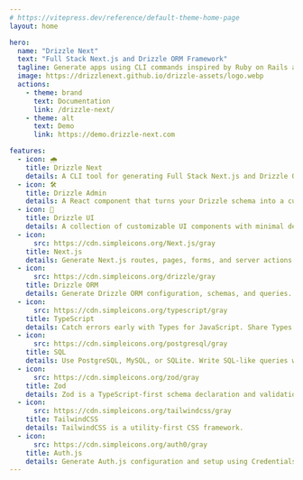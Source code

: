 ```yaml
---
# https://vitepress.dev/reference/default-theme-home-page
layout: home

hero:
  name: "Drizzle Next"
  text: "Full Stack Next.js and Drizzle ORM Framework"
  tagline: Generate apps using CLI commands inspired by Ruby on Rails and shadcn/ui
  image: https://drizzlenext.github.io/drizzle-assets/logo.webp
  actions:
    - theme: brand
      text: Documentation
      link: /drizzle-next/
    - theme: alt
      text: Demo
      link: https://demo.drizzle-next.com

features:
  - icon: 🌧️
    title: Drizzle Next
    details: A CLI tool for generating Full Stack Next.js and Drizzle ORM scaffolding.
  - icon: 🛠️
    title: Drizzle Admin
    details: A React component that turns your Drizzle schema into a customizable admin dashboard.
  - icon: 🎨
    title: Drizzle UI
    details: A collection of customizable UI components with minimal dependencies.
  - icon:
      src: https://cdn.simpleicons.org/Next.js/gray
    title: Next.js
    details: Generate Next.js routes, pages, forms, and server actions.
  - icon:
      src: https://cdn.simpleicons.org/drizzle/gray
    title: Drizzle ORM
    details: Generate Drizzle ORM configuration, schemas, and queries.
  - icon:
      src: https://cdn.simpleicons.org/typescript/gray
    title: TypeScript
    details: Catch errors early with Types for JavaScript. Share Types between the front end and back end for full stack type safety.
  - icon:
      src: https://cdn.simpleicons.org/postgresql/gray
    title: SQL
    details: Use PostgreSQL, MySQL, or SQLite. Write SQL-like queries with Drizzle ORM. Generate plain SQL migrations with Drizzle Kit.
  - icon:
      src: https://cdn.simpleicons.org/zod/gray
    title: Zod
    details: Zod is a TypeScript-first schema declaration and validation library. Generated server actions will have customizable zod data validations.
  - icon:
      src: https://cdn.simpleicons.org/tailwindcss/gray
    title: TailwindCSS
    details: TailwindCSS is a utility-first CSS framework.
  - icon:
      src: https://cdn.simpleicons.org/auth0/gray
    title: Auth.js
    details: Generate Auth.js configuration and setup using Credentials, GitHub, Google, and other providers.
---
```


